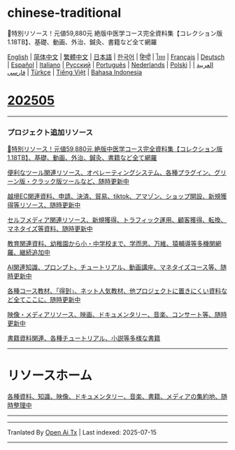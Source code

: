 # chinese-traditional
🎁特別リソース！元値59,880元 絶版中医学コース完全資料集【コレクション版1.18TB】、基礎、動画、外治、鍼灸、書籍など全て網羅

[English](https://openaitx.github.io/view.html?user=mswnlz&project=chinese-traditional&lang=en) | [简体中文](https://openaitx.github.io/view.html?user=mswnlz&project=chinese-traditional&lang=zh-CN) | [繁體中文](https://openaitx.github.io/view.html?user=mswnlz&project=chinese-traditional&lang=zh-TW) | [日本語](https://openaitx.github.io/view.html?user=mswnlz&project=chinese-traditional&lang=ja) | [한국어](https://openaitx.github.io/view.html?user=mswnlz&project=chinese-traditional&lang=ko) | [हिन्दी](https://openaitx.github.io/view.html?user=mswnlz&project=chinese-traditional&lang=hi) | [ไทย](https://openaitx.github.io/view.html?user=mswnlz&project=chinese-traditional&lang=th) | [Français](https://openaitx.github.io/view.html?user=mswnlz&project=chinese-traditional&lang=fr) | [Deutsch](https://openaitx.github.io/view.html?user=mswnlz&project=chinese-traditional&lang=de) | [Español](https://openaitx.github.io/view.html?user=mswnlz&project=chinese-traditional&lang=es) | [Italiano](https://openaitx.github.io/view.html?user=mswnlz&project=chinese-traditional&lang=it) | [Русский](https://openaitx.github.io/view.html?user=mswnlz&project=chinese-traditional&lang=ru) | [Português](https://openaitx.github.io/view.html?user=mswnlz&project=chinese-traditional&lang=pt) | [Nederlands](https://openaitx.github.io/view.html?user=mswnlz&project=chinese-traditional&lang=nl) | [Polski](https://openaitx.github.io/view.html?user=mswnlz&project=chinese-traditional&lang=pl) | [العربية](https://openaitx.github.io/view.html?user=mswnlz&project=chinese-traditional&lang=ar) | [فارسی](https://openaitx.github.io/view.html?user=mswnlz&project=chinese-traditional&lang=fa) | [Türkçe](https://openaitx.github.io/view.html?user=mswnlz&project=chinese-traditional&lang=tr) | [Tiếng Việt](https://openaitx.github.io/view.html?user=mswnlz&project=chinese-traditional&lang=vi) | [Bahasa Indonesia](https://openaitx.github.io/view.html?user=mswnlz&project=chinese-traditional&lang=id)

# [202505](https://raw.githubusercontent.com/mswnlz/chinese-traditional/main/202505.md)


---------------
### プロジェクト追加リソース

[🎁特別リソース！元値59,880元 絶版中医学コース完全資料集【コレクション版1.18TB】、基礎、動画、外治、鍼灸、書籍など全て網羅](https://github.com/mswnlz/chinese-traditional)

[便利なツール関連リソース、オペレーティングシステム、各種プラグイン、グリーン版・クラック版ツールなど、随時更新中](https://github.com/mswnlz/tools)


[越境EC関連資料、申請、決済、貿易、tiktok、アマゾン、ショップ開設、新規獲得等リソース、随時更新中](https://github.com/mswnlz/cross-border)

[セルフメディア関連リソース、新規獲得、トラフィック運用、顧客獲得、転換、マネタイズ等資料、随時更新中](https://github.com/mswnlz/self-media)

[ 教育関連資料、幼稚園から小・中学校まで、学而思、万維、猿輔導等多機関網羅、継続追加中](https://github.com/mswnlz/edu-knowlege)

[AI関連知識、プロンプト、チュートリアル、動画講座、マネタイズコース等、随時更新中](https://github.com/mswnlz/AIknowledge)

[各種コース教材、「得到」、ネット人気教材、他プロジェクトに置きにくい資料など全てここに、随時更新中](https://github.com/mswnlz/curriculum)

[映像・メディアリソース、映画、ドキュメンタリー、音楽、コンサート等、随時更新中](https://github.com/mswnlz/movies)

[書籍資料関連、各種チュートリアル、小説等多様な書籍](https://github.com/mswnlz/book)


---------------

# リソースホーム
[各種資料、知識、映像、ドキュメンタリー、音楽、書籍、メディアの集約地、随時整理中](https://github.com/mswnlz)

---------------





---

Tranlated By [Open Ai Tx](https://github.com/OpenAiTx/OpenAiTx) | Last indexed: 2025-07-15

---